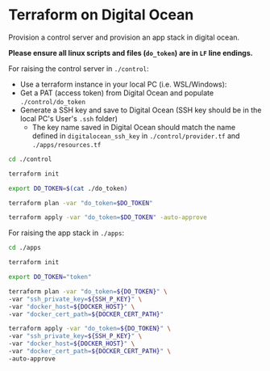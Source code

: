 # Terraform on Digital Ocean

Provision a control server and provision an app stack in digital ocean.

**Please ensure all linux scripts and files (`do_token`) are in `LF` line endings.**

For raising the control server in `./control`:

-   Use a terraform instance in your local PC (i.e. WSL/Windows):
-   Get a PAT (access token) from Digital Ocean and populate `./control/do_token`
-   Generate a SSH key and save to Digital Ocean (SSH key should be in the local PC's User's `.ssh` folder)
    -   The key name saved in Digital Ocean should match the name defined in `digitalocean_ssh_key` in `./control/provider.tf` and `./apps/resources.tf`

```bash
cd ./control

terraform init

export DO_TOKEN=$(cat ./do_token)

terraform plan -var "do_token=$DO_TOKEN"

terraform apply -var "do_token=$DO_TOKEN" -auto-approve
```

For raising the app stack in `./apps`:

```bash
cd ./apps

terraform init

export DO_TOKEN="token"

terraform plan -var "do_token=${DO_TOKEN}" \
-var "ssh_private_key=${SSH_P_KEY}" \
-var "docker_host=${DOCKER_HOST}" \
-var "docker_cert_path=${DOCKER_CERT_PATH}"

terraform apply -var "do_token=${DO_TOKEN}" \
-var "ssh_private_key=${SSH_P_KEY}" \
-var "docker_host=${DOCKER_HOST}" \
-var "docker_cert_path=${DOCKER_CERT_PATH}" \
-auto-approve
```
